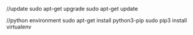 //update
sudo apt-get upgrade
sudo apt-get update


//python environment
sudo apt-get install python3-pip
sudo pip3 install virtualenv
